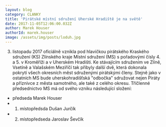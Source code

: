 ```yaml
---
layout: blog
category: CLANKY
title: 'Pirátské místní sdružení Uherské Hradiště je na světě'
date: 2017-11-05T12:06:00.032Z
author: Marek Houser
authorId: marek.houser
image: /assets/img/posts/loduh.jpg
---
```

3. listopadu 2017 oficiálně vznikla pod hlavičkou pirátského Kraského sdružení (KS) Zlínského kraje Místní sdružení (MS) s pořadovými čísly 4. a 5. v Kroměříži a v Uherském Hradišti.
Ke stávajícím sdružením ve Zlíně, Vsetíně a Valašském Meziříčí tak přibyly další dvě, která dokonala pokrytí všech okresních měst sdruženými pirátskými členy.
Stejně jako v ostatních MS bude uherskohradišťská "odbočka" sdružovat nejen Piráty a příznivce z města samotného, ale také z celého okresu.
Tříčlenné předsednictvo MS má od svého vzniku následující složení:

- předseda Marek Houser
- 1. místopředsda Dušan Jurčík
- 2. místopředseda Jaroslav Ševčík

